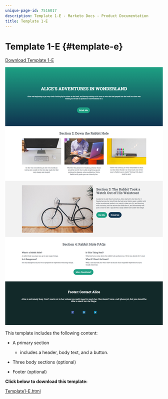 ```yaml
---
unique-page-id: 7516017
description: Template 1-E - Marketo Docs - Product Documentation
title: Template 1-E
---
```


# Template 1-E {#template-e}

[Download Template 1-E](http://docs.marketo.com/download/attachments/7516017/template1-e.html?version=1&modificationdate=1432845818000&api=v2)

![](assets/image2015-5-29-9-3a14-3a40.png)

This template includes the following content:

* A primary section

    * includes a header, body text, and a button.

* Three body sections (optional)
* Footer (optional)

**Click below to download this template:**

[Template1-E.html](http://docs.marketo.com/download/attachments/7516017/template1-e.html?version=1&modificationdate=1432845818000&api=v2)
